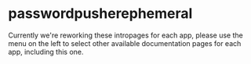 # passwordpusherephemeral

Currently we're reworking these intropages for each app, please use the menu on the left to select other available documentation pages for each app, including this one.

